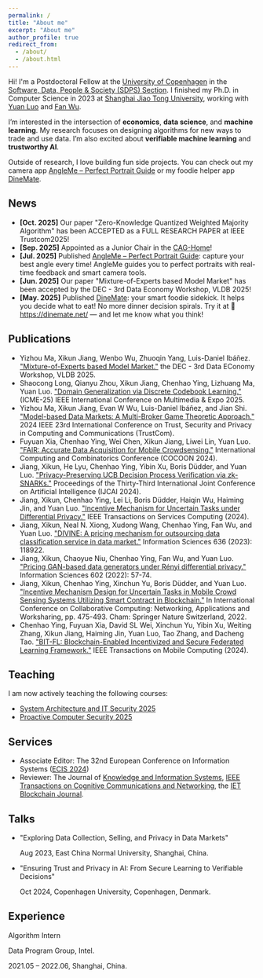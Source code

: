 ```yaml
---
permalink: /
title: "About me"
excerpt: "About me"
author_profile: true
redirect_from: 
  - /about/
  - /about.html
---
```


Hi! I'm a Postdoctoral Fellow at the [University of Copenhagen](https://www.ku.dk/) in the [Software, Data, People & Society (SDPS) Section](https://di.ku.dk/english/research/sdps/). I finished my Ph.D. in Computer Science in 2023 at [Shanghai Jiao Tong University](https://www.cs.sjtu.edu.cn/en/index.aspx), working with [Yuan Luo](https://www.cs.sjtu.edu.cn/en/PeopleDetail.aspx?id=155) and [Fan Wu](https://www.cs.sjtu.edu.cn/~fwu/).

I’m interested in the intersection of **economics**, **data science**, and **machine learning**. My research focuses on designing algorithms for new ways to trade and use data. I’m also excited about **verifiable machine learning** and **trustworthy AI**.

Outside of research, I love building fun side projects. You can check out my camera app [AngleMe – Perfect Portrait Guide](https://angle-me.github.io/) or my foodie helper app [DineMate](https://dinemate.net/).

News
------
- **[Oct. 2025]** Our paper "Zero-Knowledge Quantized Weighted Majority Algorithm" has been ACCEPTED as a FULL RESEARCH PAPER at IEEE Trustcom2025!
- **[Sep. 2025]** Appointed as a Junior Chair in the [CAG-Home](https://gchsp.dk/en/cag/cag-home-home/)!
- **[Jul. 2025]** Published [AngleMe – Perfect Portrait Guide](https://angle-me.github.io/): capture your best angle every time! AngleMe guides you to perfect portraits with real-time feedback and smart camera tools.
- **[Jun. 2025]** Our paper "Mixture-of-Experts based Model Market" has been accepted by the DEC - 3rd Data Economy Workshop, VLDB 2025!
- **[May. 2025]** Published [DineMate](https://dinemate.net/): your smart foodie sidekick. It helps you decide what to eat! No more dinner decision spirals. Try it at 🔗 https://dinemate.net/ — and let me know what you think!

Publications
------
-  Yizhou Ma, Xikun Jiang, Wenbo Wu, Zhuoqin Yang, Luis-Daniel Ibáñez. ["Mixture-of-Experts based Model Market."](https://www.vldb.org/2025/Workshops/VLDB-Workshops-2025/DEC/DEC25_2.pdf) the DEC - 3rd Data EConomy Workshop, VLDB 2025.
-  Shaocong Long, Qianyu Zhou, Xikun Jiang, Chenhao Ying, Lizhuang Ma, Yuan Luo. ["Domain Generalization via Discrete Codebook Learning."](https://arxiv.org/pdf/2504.06572) (ICME-25) IEEE International Conference on Multimedia & Expo 2025.
-  Yizhou Ma, Xikun Jiang, Evan W Wu, Luis-Daniel Ibáñez, and Jian Shi. ["Model-based Data Markets: A Multi-Broker Game Theoretic Approach."](https://ieeexplore.ieee.org/stamp/stamp.jsp?arnumber=10944837) 2024 IEEE 23rd International Conference on Trust, Security and Privacy in Computing and Communications (TrustCom).
-  Fuyuan Xia, Chenhao Ying, Wei Chen, Xikun Jiang, Liwei Lin, Yuan Luo. ["FAIR: Accurate Data Acquisition for Mobile Crowdsensing."](https://link.springer.com/chapter/10.1007/978-981-96-1093-8_3) International Computing and Combinatorics Conference (COCOON 2024).
-  Jiang, Xikun, He Lyu, Chenhao Ying, Yibin Xu, Boris Düdder, and Yuan Luo. ["Privacy-Preserving UCB Decision Process Verification via zk-SNARKs."](https://www.ijcai.org/proceedings/2024/0652.pdf) Proceedings of the Thirty-Third International Joint Conference on Artificial Intelligence (IJCAI 2024).
-  Jiang, Xikun, Chenhao Ying, Lei Li, Boris Düdder, Haiqin Wu, Haiming Jin, and Yuan Luo. ["Incentive Mechanism for Uncertain Tasks under Differential Privacy."](https://ieeexplore.ieee.org/abstract/document/10468636?casa_token=MkmDyQ2DnUoAAAAA:Gwm7xg0MqlKp5YBv16SYCxleThEaDLu6qFGm3qllEanlvRE37X16Po-kY7fXYJNpKAANbEspQac) IEEE Transactions on Services Computing (2024).
-  Jiang, Xikun, Neal N. Xiong, Xudong Wang, Chenhao Ying, Fan Wu, and Yuan Luo. ["DIVINE: A pricing mechanism for outsourcing data classification service in data market."](https://www.sciencedirect.com/science/article/abs/pii/S0020025523004929) Information Sciences 636 (2023): 118922.
-  Jiang, Xikun, Chaoyue Niu, Chenhao Ying, Fan Wu, and Yuan Luo. ["Pricing GAN-based data generators under Rényi differential privacy."](https://www.sciencedirect.com/science/article/pii/S0020025522003723) Information Sciences 602 (2022): 57-74.
-  Jiang, Xikun, Chenhao Ying, Xinchun Yu, Boris Düdder, and Yuan Luo. ["Incentive Mechanism Design for Uncertain Tasks in Mobile Crowd Sensing Systems Utilizing Smart Contract in Blockchain."](https://link.springer.com/chapter/10.1007/978-3-031-24383-7_26) In International Conference on Collaborative Computing: Networking, Applications and Worksharing, pp. 475-493. Cham: Springer Nature Switzerland, 2022.
-  Chenhao Ying, Fuyuan Xia, David SL Wei, Xinchun Yu, Yibin Xu, Weiting Zhang, Xikun Jiang, Haiming Jin, Yuan Luo, Tao Zhang, and Dacheng Tao. ["BIT-FL: Blockchain-Enabled Incentivized and Secure Federated Learning Framework."](https://ieeexplore.ieee.org/stamp/stamp.jsp?arnumber=10713281) IEEE Transactions on Mobile Computing (2024).

Teaching
------
I am now actively teaching the following courses:
-  [System Architecture and IT Security 2025](https://kursuskatalog.au.dk/en/course/130904/System-Architecture-and-IT-Security)
-  [Proactive Computer Security 2025](https://kurser.ku.dk/course/ndaa09031u/2024-2025)

Services
------
-  Associate Editor: The 32nd European Conference on Information Systems ([ECIS 2024](https://ecis2024.eu/track-descriptions/))
-  Reviewer: The Journal of [Knowledge and Information Systems](https://link.springer.com/journal/10115), [IEEE Transactions on Cognitive Communications and Networking](https://www.comsoc.org/publications/journals/ieee-tccn), the [IET Blockchain Journal](https://ietresearch.onlinelibrary.wiley.com/journal/26341573).

Talks
------
-  "Exploring Data Collection, Selling, and Privacy in Data Markets" 

     Aug 2023, East China Normal University, Shanghai, China.
   
-  "Ensuring Trust and Privacy in AI: From Secure Learning to Verifiable Decisions" 

     Oct 2024, Copenhagen University, Copenhagen, Denmark.

Experience
------
Algorithm Intern

Data Program Group, Intel.

2021.05 – 2022.06, Shanghai, China.
